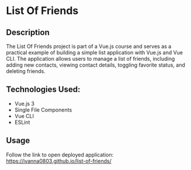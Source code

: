 # List Of Friends

## Description

The List Of Friends project is part of a Vue.js course and serves as a practical example of building a simple list application with Vue.js and Vue CLI. The application allows users to manage a list of friends, including adding new contacts, viewing contact details, toggling favorite status, and deleting friends.

## Technologies Used:

* Vue.js 3
* Single File Components
* Vue CLI
* ESLint

## Usage

Follow the link to open deployed application: https://ivanna0803.github.io/list-of-friends/
